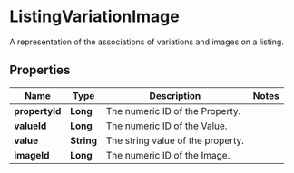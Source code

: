 

# ListingVariationImage

A representation of the associations of variations and images on a listing.

## Properties

Name | Type | Description | Notes
------------ | ------------- | ------------- | -------------
**propertyId** | **Long** | The numeric ID of the Property. | 
**valueId** | **Long** | The numeric ID of the Value. | 
**value** | **String** | The string value of the property. | 
**imageId** | **Long** | The numeric ID of the Image. | 




